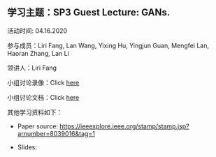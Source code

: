## 学习主题：SP3 Guest Lecture: GANs.

活动时间: 04.16.2020

参与成员：Liri Fang, Lan Wang, Yixing Hu, Yingjun Guan, Mengfei Lan, Haoran Zhang, Lan Li

领讲人：Liri Fang

小组讨论录像：Click [here](https://youtu.be/lnQoGQD0wE0)

小组讨论文档：Click [here](https://docs.google.com/document/d/1D4whF7vcEvn7nvDN2R5JLuXdJ0-SGGBozyoWD5JvtzU/edit#)

其他学习资料如下：
- Paper source:  https://ieeexplore.ieee.org/stamp/stamp.jsp?arnumber=8039016&tag=1

- Slides: 

